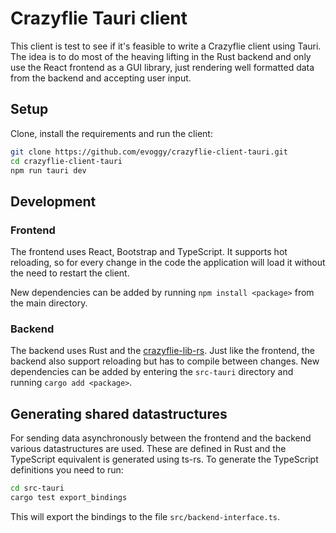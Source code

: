 # Crazyflie Tauri client

This client is test to see if it's feasible to write a Crazyflie client using Tauri. The idea
is to do most of the heaving lifting in the Rust backend and only use the React frontend as a
GUI library, just rendering well formatted data from the backend and accepting user input.

## Setup

Clone, install the requirements and run the client:

```bash
git clone https://github.com/evoggy/crazyflie-client-tauri.git
cd crazyflie-client-tauri
npm run tauri dev
```

## Development

### Frontend

The frontend uses React, Bootstrap and TypeScript. It supports hot reloading, so for every change
in the code the application will load it without the need to restart the client.

New dependencies can be added by running ```npm install <package>``` from the main directory.

### Backend

The backend uses Rust and the [crazyflie-lib-rs](https://github.com/ataffanel/crazyflie-lib-rs).
Just like the frontend, the backend also support reloading but has to compile between changes.
New dependencies can be added by entering the ```src-tauri``` directory and running ```cargo add <package>```.

## Generating shared datastructures

For sending data asynchronously between the frontend and the backend various datastructures are used.
These are defined in Rust and the TypeScript equivalent is generated using ts-rs. To generate the
TypeScript definitions you need to run:

```bash
cd src-tauri
cargo test export_bindings
```

This will export the bindings to the file ```src/backend-interface.ts```.
